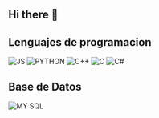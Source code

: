 ## Hi there 👋

<!--
**Val3065/Val3065** is a ✨ _special_ ✨ repository because its `README.md` (this file) appears on your GitHub profile.

Here are some ideas to get you started:

- 🔭 I’m currently working on ...
- 🌱 I’m currently learning ...
- 👯 I’m looking to collaborate on ...
- 🤔 I’m looking for help with ...
- 💬 Ask me about ...
- 📫 How to reach me: ...
- 😄 Pronouns: ...
- ⚡ Fun fact: ...
-->

## Lenguajes de programacion 
![JS](https://img.shields.io/badge/-javascript-F7DF1E?style=flat&logo=javascript&logoColor=white)
![PYTHON](https://img.shields.io/badge/-python-3776AB?style=flat&logo=python&logoColor=white)
![C++](https://img.shields.io/badge/-cplusplus-00599C?style=flat&logo=cplusplus&logoColor=white)
![C](https://img.shields.io/badge/-c-A8B9CC?style=flat&logo=c&logoColor=white)
![C#](https://img.shields.io/badge/-C%23-68217A?style=flat&logo=csharp&logoColor=white)

## Base de Datos 
![MY SQL](https://img.shields.io/badge/-mysql-4479A1?style=flat&logo=mysql&logoColor=white)

